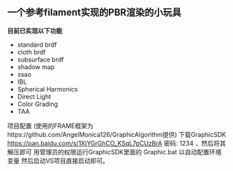 ## 一个参考filament实现的PBR渲染的小玩具 
**目前已实现以下功能**
- standard brdf
- cloth brdf
- subsurface brdf
- shadow map
- ssao
- IBL
- Spherical Harmonics
- Direct Light
- Color Grading
- TAA

项目配置
(使用的FRAME框架为https://github.com/AngelMonica126/GraphicAlgorithm提供)
下载GraphicSDK https://pan.baidu.com/s/1XjYGrGhCO_KSqL7pCUzBrA 密码: 1234 ，然后将其解压即可
用管理员的权限运行GraphicSDK里面的 Graphic.bat 以自动配置环境变量
然后启动VS项目直接启动即可。
